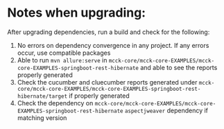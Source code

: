 # Notes when upgrading:

After upgrading dependencies, run a build and check for the following:

1. No errors on dependency convergence in any project. If any errors occur, use compatible packages
2. Able to run `mvn allure:serve` in `mcck-core/mcck-core-EXAMPLES/mcck-core-EXAMPLES-springboot-rest-hibernate` and able to see the reports properly generated
3. Check the cucumber and cluecumber reports generated under `mcck-core/mcck-core-EXAMPLES/mcck-core-EXAMPLES-springboot-rest-hibernate/target` if properly generated
4. Check the dependency on `mcck-core/mcck-core-EXAMPLES/mcck-core-EXAMPLES-springboot-rest-hibernate` `aspectjweaver` dependency if matching version
